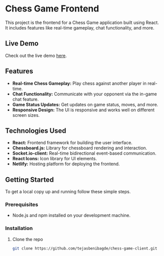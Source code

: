 # Chess Game Frontend

This project is the frontend for a Chess Game application built using React. It includes features like real-time gameplay, chat functionality, and more.

## Live Demo

Check out the live demo [here](https://king-gambit.netlify.app/).

## Features

- **Real-time Chess Gameplay:** Play chess against another player in real-time.
- **Chat Functionality:** Communicate with your opponent via the in-game chat feature.
- **Game Status Updates:** Get updates on game status, moves, and more.
- **Responsive Design:** The UI is responsive and works well on different screen sizes.

## Technologies Used

- **React:** Frontend framework for building the user interface.
- **Chessboard.js:** Library for chessboard rendering and interaction.
- **Socket.io-client:** Real-time bidirectional event-based communication.
- **React Icons:** Icon library for UI elements.
- **Netlify:** Hosting platform for deploying the frontend.

## Getting Started

To get a local copy up and running follow these simple steps.

### Prerequisites

- Node.js and npm installed on your development machine.

### Installation

1. Clone the repo
   ```sh
   git clone https://github.com/tejasbenibagde/chess-game-client.git
   ```
